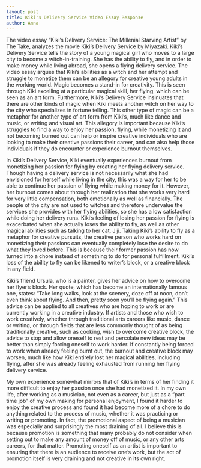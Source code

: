 ```yaml
---
layout: post
title: Kiki's Delivery Service Video Essay Response
author: Anna
---
```

The video essay “Kiki’s Delivery Service: The Millenial Starving Artist” by The Take, analyzes the movie Kiki’s Delivery Service by Miyazaki. Kiki’s Delivery Service tells the story of a young magical girl who moves to a large city to become a witch-in-training. She has the ability to fly, and in order to make money while living abroad, she opens a flying delivery service. The video essay argues that Kiki’s abilities as a witch and her attempt and struggle to monetize them can be an allegory for creative young adults in the working world. Magic becomes a stand-in for creativity. This is seen through Kiki excelling at a particular magical skill, her flying, which can be seen as an art form. Furthermore, Kiki’s Delivery Service insinuates that there are other kinds of magic when Kiki meets another witch on her way to the city who specializes in fortune telling. This other type of magic can be a metaphor for another type of art form from Kiki’s, much like dance and music, or writing and visual art. This allegory is important because Kiki’s struggles to find a way to enjoy her passion, flying, while monetizing it and not becoming burned out can help or inspire creative individuals who are looking to make their creative passions their career, and can also help those individuals if they do encounter or experience burnout themselves. 

In Kiki’s Delivery Service, Kiki eventually experiences burnout from monetizing her passion for flying by creating her flying delivery service. Though having a delivery service is not necessarily what she had envisioned for herself while living in the city, this was a way for her to be able to continue her passion of flying while making money for it. However, her burnout comes about through her realization that she works very hard for very little compensation, both emotionally as well as financially. The people of the city are not used to witches and therefore undervalue the services she provides with her flying abilities, so she has a low satisfaction while doing her delivery runs. Kiki’s feeling of losing her passion for flying is exacerbated when she actually loses the ability to fly, as well as other magical abilities such as talking to her cat, Jiji. Taking Kiki’s ability to fly as a metaphor for creative pursuits, the creative person who works hard on monetizing their passions can eventually completely lose the desire to do what they loved before. This is because their former passion has now turned into a chore instead of something to do for personal fulfillment. Kiki’s loss of the ability to fly can be likened to writer’s block, or a creative block in any field.

Kiki’s friend Ursula, who is a painter, gives her advice on how to overcome her flyer’s block. Her quote, which has become an internationally famous one, states: “Take long walks, look at the scenery, doze off at noon, don’t even think about flying. And then, pretty soon you’ll be flying again.” This advice can be applied to all creatives who are hoping to work or are currently working in a creative industry. If artists and those who wish to work creatively, whether through traditional arts careers like music, dance or writing, or through fields that are less commonly thought of as being traditionally creative, such as cooking, wish to overcome creative block, the advice to stop and allow oneself to rest and percolate new ideas may be better than simply forcing oneself to work harder. If constantly being forced to work when already feeling burnt out, the burnout and creative block may worsen, much like how Kiki entirely lost her magical abilities, including flying, after she was already feeling exhausted from running her flying delivery service. 

My own experience somewhat mirrors that of Kiki’s in terms of her finding it more difficult to enjoy her passion once she had monetized it. In my own life, after working as a musician, not even as a career, but just as a “part time job” of my own making for personal enjoyment, I found it harder to enjoy the creative process and found it had become more of a chore to do anything related to the process of music, whether it was practicing or writing or promoting. In fact, the promotional aspect of being a musician was especially and surprisingly the most draining of all. I believe this is because promotion is something that many probably do not consider when setting out to make any amount of money off of music, or any other arts careers, for that matter. Promoting oneself as an artist is important to ensuring that there is an audience to receive one’s work, but the act of promotion itself is very draining and not creative in its own right. 

